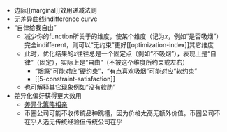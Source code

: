 - 边际[[marginal]]效用递减法则
- 无差异曲线indifference curve
- “自律给我自由”
  - 减少你的function所关于的维度，使某个维度（记为$x$，例如“是否吸烟”）完全indifferent，则可以“无约束”更好[[optimization-index]]其它维度
  - 此时，优化结果的$x$往往总是一个固定点（例如“不吸烟”），表现上是“自律”（固定），实际上是“自由”（不被这个维度所约束或左右）
    - “烟瘾”可能对应“硬约束”，“有点喜欢吸烟”可能对应“软约束”
    - [[5-constraint-satisfaction]]
  - 也可解释其它现象例如“没有软肋”
- 差异化偏好获得更大效用
  - [差异化策略相亲](https://www.zhihu.com/question/527137970/answer/2440174876)
  - 币圈公司可能不收传统品种跳槽，因为价格太高无额外价值。币圈公司不在乎人选无传统经验但传统公司在乎